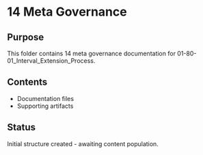 # 14 Meta Governance

## Purpose
This folder contains 14 meta governance documentation for 01-80-01_Interval_Extension_Process.

## Contents
- Documentation files
- Supporting artifacts

## Status
Initial structure created - awaiting content population.
